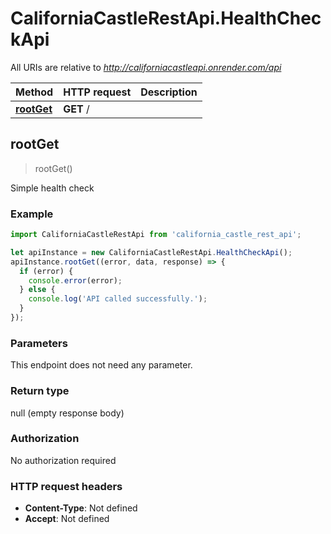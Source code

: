 # CaliforniaCastleRestApi.HealthCheckApi

All URIs are relative to *http://californiacastleapi.onrender.com/api*

Method | HTTP request | Description
------------- | ------------- | -------------
[**rootGet**](HealthCheckApi.md#rootGet) | **GET** / | 



## rootGet

> rootGet()



Simple health check

### Example

```javascript
import CaliforniaCastleRestApi from 'california_castle_rest_api';

let apiInstance = new CaliforniaCastleRestApi.HealthCheckApi();
apiInstance.rootGet((error, data, response) => {
  if (error) {
    console.error(error);
  } else {
    console.log('API called successfully.');
  }
});
```

### Parameters

This endpoint does not need any parameter.

### Return type

null (empty response body)

### Authorization

No authorization required

### HTTP request headers

- **Content-Type**: Not defined
- **Accept**: Not defined

